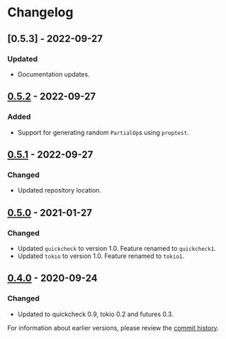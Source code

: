 # Changelog

## [0.5.3] - 2022-09-27

### Updated

- Documentation updates.

## [0.5.2] - 2022-09-27

### Added

- Support for generating random `PartialOp`s using `proptest`.

## [0.5.1] - 2022-09-27

### Changed

- Updated repository location.

## [0.5.0] - 2021-01-27

### Changed
- Updated `quickcheck` to version 1.0. Feature renamed to `quickcheck1`.
- Updated `tokio` to version 1.0. Feature renamed to `tokio1`.

## [0.4.0] - 2020-09-24

### Changed
- Updated to quickcheck 0.9, tokio 0.2 and futures 0.3.

For information about earlier versions, please review the [commit history](https://github.com/sunshowers-code/partial-io/commits/main).

[0.5.2]: https://github.com/sunshowers-code/partial-io/releases/tag/0.5.3
[0.5.2]: https://github.com/sunshowers-code/partial-io/releases/tag/0.5.2
[0.5.1]: https://github.com/sunshowers-code/partial-io/releases/tag/0.5.1

<!-- older releases are on the facebookincubator repo -->
[0.5.0]: https://github.com/facebookincubator/rust-partial-io/releases/tag/0.5.0
[0.4.0]: https://github.com/facebookincubator/rust-partial-io/releases/tag/0.4.0
